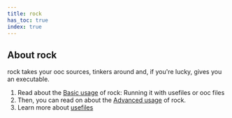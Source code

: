 ```yaml
---
title: rock
has_toc: true
index: true
---
```


## About rock

rock takes your ooc sources, tinkers around and, if you're lucky, gives you an executable.

 1. Read about the [Basic usage](/docs/tools/rock/basic/) of rock: Running it with usefiles
   or ooc files
 2. Then, you can read on about the [Advanced usage](/docs/tools/rock/advanced) of rock.
 3. Learn more about [usefiles](/docs/tools/rock/usefiles)
